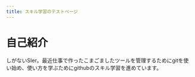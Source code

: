 ```yaml
---
title: スキル学習のテストページ
---
```

# 自己紹介
しがないSIer。最近仕事で作ったこまごましたツールを管理するためにgitを使い始め、使い方を学ぶためにgithubのスキル学習を進めています。
